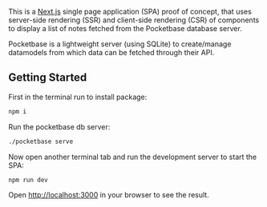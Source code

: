 This is a [Next.js](https://nextjs.org/) single page application (SPA) proof of concept, that uses server-side rendering (SSR) and client-side rendering (CSR) of components to display a list of notes fetched from the Pocketbase database server.

Pocketbase is a lightweight server (using SQLite) to create/manage datamodels from which data can be fetched through their API.

## Getting Started

First in the terminal run to install package:
```bash
npm i
```

Run the pocketbase db server:
```bash
./pocketbase serve
```

Now open another terminal tab and run the development server to start the SPA:

```bash
npm run dev
```

Open [http://localhost:3000](http://localhost:3000) in your browser to see the result.
